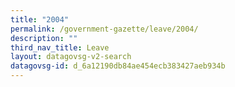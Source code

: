 ```yaml
---
title: "2004"
permalink: /government-gazette/leave/2004/
description: ""
third_nav_title: Leave
layout: datagovsg-v2-search
datagovsg-id: d_6a12190db84ae454ecb383427aeb934b
---
```

